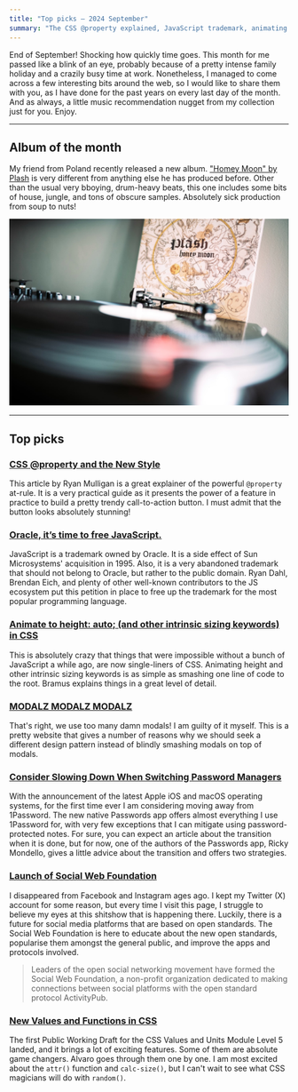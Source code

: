 ```yaml
---
title: "Top picks — 2024 September"
summary: "The CSS @property explained, JavaScript trademark, animating auto height in CSS, modalz madness, good advice about switching password managers, social web foundation and more…"
---
```


End of September! Shocking how quickly time goes. This month for me passed like a blink of an eye, probably because of a pretty intense family holiday and a crazily busy time at work. Nonetheless, I managed to come across a few interesting bits around the web, so I would like to share them with you, as I have done for the past years on every last day of the month. And as always, a little music recommendation nugget from my collection just for you. Enjoy.

---

## Album of the month

My friend from Poland recently released a new album. ["Homey Moon" by Plash](https://plash.bandcamp.com/album/honey-moon) is very different from anything else he has produced before. Other than the usual very bboying, drum-heavy beats, this one includes some bits of house, jungle, and tons of obscure samples. Absolutely sick production from soup to nuts!

![Plash - Honey Moon album cover](plash-honey-moon.jpg)

---

## Top picks

### [CSS @property and the New Style](https://ryanmulligan.dev/blog/css-property-new-style/)

This article by Ryan Mulligan is a great explainer of the powerful `@property` at-rule. It is a very practical guide as it presents the power of a feature in practice to build a pretty trendy call-to-action button. I must admit that the button looks absolutely stunning!

### [Oracle, it’s time to free JavaScript.](https://javascript.tm)

JavaScript is a trademark owned by Oracle. It is a side effect of Sun Microsystems' acquisition in 1995. Also, it is a very abandoned trademark that should not belong to Oracle, but rather to the public domain. Ryan Dahl, Brendan Eich, and plenty of other well-known contributors to the JS ecosystem put this petition in place to free up the trademark for the most popular programming language.

### [Animate to height: auto; (and other intrinsic sizing keywords) in CSS](https://developer.chrome.com/docs/css-ui/animate-to-height-auto)

This is absolutely crazy that things that were impossible without a bunch of JavaScript a while ago, are now single-liners of CSS. Animating height and other intrinsic sizing keywords is as simple as smashing one line of code to the root. Bramus explains things in a great level of detail.

### [MODALZ MODALZ MODALZ](https://modalzmodalzmodalz.com/)

That's right, we use too many damn modals! I am guilty of it myself. This is a pretty website that gives a number of reasons why we should seek a different design pattern instead of blindly smashing modals on top of modals.

### [Consider Slowing Down When Switching Password Managers](https://rmondello.com/2024/09/19/consider-slowing-down-when-switching-password-managers/)

With the announcement of the latest Apple iOS and macOS operating systems, for the first time ever I am considering moving away from 1Password. The new native Passwords app offers almost everything I use 1Password for, with very few exceptions that I can mitigate using password-protected notes. For sure, you can expect an article about the transition when it is done, but for now, one of the authors of the Passwords app, Ricky Mondello, gives a little advice about the transition and offers two strategies.

### [Launch of Social Web Foundation](https://socialwebfoundation.org/2024/09/24/launch/)

I disappeared from Facebook and Instagram ages ago. I kept my Twitter (X) account for some reason, but every time I visit this page, I struggle to believe my eyes at this shitshow that is happening there. Luckily, there is a future for social media platforms that are based on open standards. The Social Web Foundation is here to educate about the new open standards, popularise them amongst the general public, and improve the apps and protocols involved.

> Leaders of the open social networking movement have formed the Social Web Foundation, a non-profit organization dedicated to making connections between social platforms with the open standard protocol ActivityPub.

### [New Values and Functions in CSS](https://alvaromontoro.com/blog/68062/new-values-and-functions-in-CSS)

The first Public Working Draft for the CSS Values and Units Module Level 5 landed, and it brings a lot of exciting features. Some of them are absolute game changers. Alvaro goes through them one by one. I am most excited about the `attr()` function and `calc-size()`, but I can't wait to see what CSS magicians will do with `random()`.
